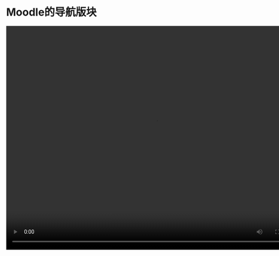 # Moodle的导航版块

<video src="https://www.woteach.cn/pluginfile.php/937/mod_resource/content/1/3.3%20%E5%AF%BC%E8%88%AA%E7%89%88%E5%9D%97.mp4" width="800px" height="600px" controls="controls"></video>
